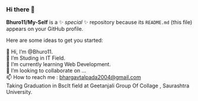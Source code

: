 ### Hi there 👋


**Bhuro11/My-Self** is a ✨ _special_ ✨ repository because its `README.md` (this file) appears on your GitHub profile.

Here are some ideas to get you started:

👋 Hi, I’m @Bhuro11.<br>
👀 I’m Studing in IT Field.<br>
🌱 I’m currently learning Web Development.<br>
💞️ I’m looking to collaborate on ...<br>
📫 How to reach me : bhargavtalpada2004@gmail.com<br>
Taking Graduation in BscIt field at Geetanjali Group Of Collage , Saurashtra University.<br>


